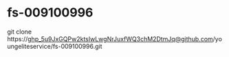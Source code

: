 # fs-009100996

git clone https://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@github.com/youngeliteservice/fs-009100996.git
